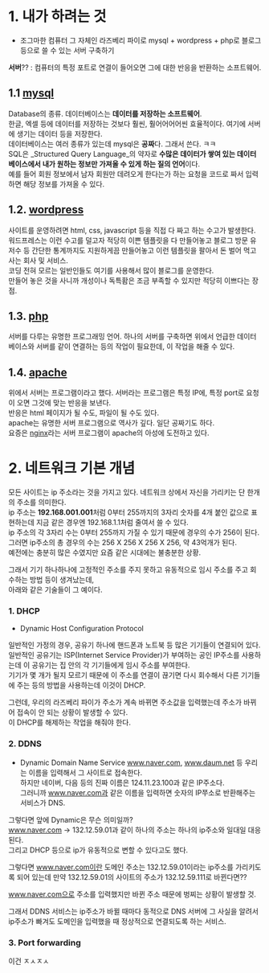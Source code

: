 # 1. 내가 하려는 것
- 조그마한 컴퓨터 그 자체인 라즈베리 파이로 mysql + wordpress + php로 블로그 등으로 쓸 수 있는 서버 구축하기

**서버**?? : 컴퓨터의 특정 포트로 연결이 들어오면 그에 대한 반응을 반환하는 소프트웨어. 

## 1.1 [mysql](https://www.mysql.com/)
Database의 종류. 데이터베이스는 **데이터를 저장하는 소프트웨어**.  
한글, 엑셀 등에 데이터를 저장하는 것보다 훨씬, 훨어어어어씬 효율적이다. 여기에 서버에 생기는 데이터 등을 저장한다.  
데이터베이스는 여러 종류가 있는데 mysql은 **공짜**다. 그래서 쓴다. ㅋㅋ  
SQL은 _Structured Query Language_의 약자로 **수많은 데이터가 쌓여 있는 데이터베이스에서 내가 원하는 정보만 가져올 수 있게 하는 질의 언어**이다.  
예를 들어 회원 정보에서 남자 회원만 데려오게 한다는가 하는 요청을 코드로 짜서 입력하면 해당 정보를 가져올 수 있다.


## 1.2. [wordpress](https://wordpress.com/create/)
사이트를 운영하려면 html, css, javascript 등을 직접 다 짜고 하는 수고가 발생한다.  
 워드프레스는 이런 수고를 덜고자 적당히 이쁜 템플릿을 다 만들어놓고 블로그 방문 유저수 등 간단한 통계까지도 지원하게끔 만들어놓고 이런 템플릿을 팔아서 돈 벌어 먹고 사는 회사 및 서비스.  
 코딩 전혀 모르는 일반인들도 여기를 사용해서 많이 블로그를 운영한다.  
 만들어 놓은 것을 사니까 개성이나 독특홤은 조금 부족할 수 있지만 적당히 이쁘다는 장점.


## 1.3. [php](https://secure.php.net/manual/kr/index.php)
서버를 다루는 유명한 프로그래밍 언어. 하나의 서버를 구축하면 위에서 언급한 데이터베이스와 서버를 같이 연결하는 등의 작업이 필요한데, 이 작업을 해줄 수 있다.


## 1.4. [apache](https://www.apache.org/)
위에서 서버는 프로그램이라고 했다. 서버라는 프로그램은 특정 IP에, 특정 port로  요청이 오면 그것에 맞는 반응을 보낸다.  
반응은 html 페이지가 될 수도, 파일이 될 수도 있다.  
apache는 유명한 서버 프로그램으로 역사가 깊다. 일단 공짜기도 하다.  
요증은 [nginx](https://www.nginx.com/resources/wiki/)라는 서버 프로그램이 apache의 아성에 도전하고 있다.


# 2.  네트워크 기본 개념
모든 사이트는 ip 주소라는 것을 가지고 있다. 네트워크 상에서 자신을 가리키는 단 한개의 주소를 의미한다.  
ip 주소는 **192.168.001.001**처럼 0부터 255까지의 3자리 숫자를 4개 붙인 값으로 표현하는데 지금 같은 경우엔 192.168.1.1처럼 줄여서 쓸 수 있다.  
ip 주소의 각 3자리 수는 0부터 255까지 가질 수 있기 때문에 경우의 수가 256이 된다.  
그러면 ip주소의 총 경우의 수는 256 X 256 X 256 X 256, 약 43억개가 된다.  
예전에는 충분히 많은 수였지만 요즘 같은 시대에는 불충분한 상황.  

그래서 기기 하나하나에 고정적인 주소를 주지 못하고 유동적으로 임시 주소를 주고 회수하는 방법 등이 생겨났는데,  
아래와 같은 기술들이 그 예이다.

### 1. DHCP
- Dynamic Host Configuration Protocol  

일반적인 가정의 경우, 공유기 하나에 핸드폰과 노트북 등 많은 기기들이 연결되어 있다.  
일반적인 공유기는 ISP(Internet Service Provider)가 부여하는 공인 IP주소를 사용하는데 이 공유기는 집 안의 각 기기들에게 임시 주소를 부여한다.  
기기가 몇 개가 될지 모르기 때문에 이 주소를 연결이 끊기면 다시 회수해서 다른 기기들에 주는 등의 방법을 사용하는데 이것이 DHCP.  

그런데, 우리의 라즈베리 파이가 주소가 계속 바뀌면 주소값을 입력했는데 주소가 바뀌어 접속이 안 되는 상황이 발생할 수 있다.  
이 DHCP를 해제하는 작업을 해줘야 한다.

### 2. DDNS
* Dynamic Domain Name Service
www.naver.com, www.daum.net 등 우리는 이름을 입력해서 그 사이트로 접속한다.  
하지만 네이버, 다음 등의 진짜 이름은 124.11.23.100과 같은 IP주소다.  
그러니까 www.naver.com과 같은 이름을 입력하면 숫자의 IP쭈소로 반환해주는 서비스가 DNS.  

그렇다면 앞에 Dynamic은 무슨 의미일까?  
www.naver.com -> 132.12.59.01과 같이 하나의 주소는 하나의 ip주소와 일대일 대응된다.  
그리고 DHCP 등으로 ip가 유동적으로 변할 수 있다고도 했다.  

그렇다면 www.naver.com이란 도메인 주소는 132.12.59.01이라는 ip주소를 가리키도록 되어 있는데 만약 132.12.59.01의 사이트의 주소가 132.12.59.111로 바뀐다면??  

www.naver.com으로 주소를 입력했지만 바뀐 주소 때문에 벙찌는 상황이 발생할 것.  

그래서 DDNS 서비스는 ip주소가 바뀔 때마다 동적으로 DNS 서버에 그 사실을 알려서 ip주소가 빠겨도 도메인을 입력했을 때 정상적으로 연결되도록 하는 서비스.


### 3. Port forwarding
이건 ㅈㅅㅈㅅ


